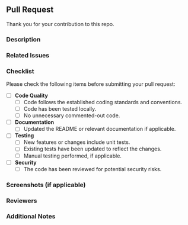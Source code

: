 ## Pull Request
Thank you for your contribution to this repo.
### Description

<!-- Provide a brief description of the changes introduced by this pull request. -->

### Related Issues

<!-- Reference any related issues, tasks, or feature requests. -->

### Checklist

Please check the following items before submitting your pull request:

- [ ] **Code Quality**
  - [ ] Code follows the established coding standards and conventions.
  - [ ] Code has been tested locally.
  - [ ] No unnecessary commented-out code.

- [ ] **Documentation**
  - [ ] Updated the README or relevant documentation if applicable.

- [ ] **Testing**
  - [ ] New features or changes include unit tests.
  - [ ] Existing tests have been updated to reflect the changes.
  - [ ] Manual testing performed, if applicable.

- [ ] **Security**
  - [ ] The code has been reviewed for potential security risks.

### Screenshots (if applicable)

<!-- Include screenshots or GIFs showcasing visual changes or new features. -->

### Reviewers

<!-- Mention specific team members or reviewers you'd like to review your changes. -->

### Additional Notes

<!-- Add any additional information that may help the reviewer or provide context about the changes. -->
